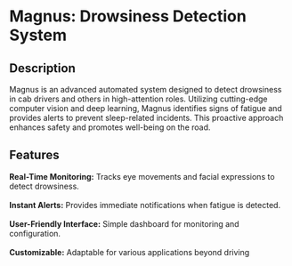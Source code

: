 # Magnus: Drowsiness Detection System

## Description
Magnus is an advanced automated system designed to detect drowsiness in cab drivers and others in high-attention roles. Utilizing cutting-edge computer vision and deep learning, Magnus identifies signs of fatigue and provides alerts to prevent sleep-related incidents. This proactive approach enhances safety and promotes well-being on the road.

## Features
<b>Real-Time Monitoring:</b> Tracks eye movements and facial expressions to detect drowsiness. <br> <br>
<b>Instant Alerts:</b> Provides immediate notifications when fatigue is detected. <br> <br>
<b>User-Friendly Interface:</b> Simple dashboard for monitoring and configuration.<br> <br>
<b>Customizable:</b> Adaptable for various applications beyond driving
